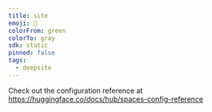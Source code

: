 ```yaml
---
title: site
emoji: 🐳
colorFrom: green
colorTo: gray
sdk: static
pinned: false
tags:
  - deepsite
---
```


Check out the configuration reference at https://huggingface.co/docs/hub/spaces-config-reference

